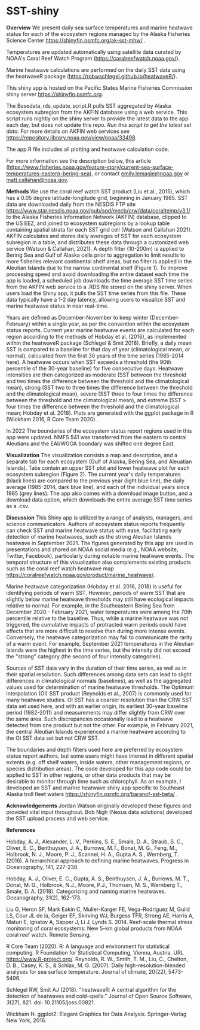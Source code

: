 # SST-shiny

**Overview** 
We present daily sea surface temperatures and marine heatwave status for each of the ecosystem regions managed by the Alaska Fisheries Science Center https://shinyfin.psmfc.org/ak-sst-mhw/ . 

Temperatures are updated automatically using satellite data curated by NOAA's Coral Reef Watch Program (https://coralreefwatch.noaa.gov/). 

Marine heatwave calculations are performed on the daily SST data using the heatwaveR package (https://robwschlegel.github.io/heatwaveR/).

This shiny app is hosted on the Pacific States Marine Fisheries Commission shiny server https://shinyfin.psmfc.org.

The Basedata_rds_update_script.R pulls SST aggregated by Alaska ecosystem subregion from the AKFIN database using a web service. This script runs nightly on the shiny server to provide the latest data to the app each day, but does not update this repo. *Run this script to get the latest sst data.* For more details on AKFIN web services see https://repository.library.noaa.gov/view/noaa/33498.

The app.R file includes all plotting and heatwave calculation code.

For more information see the description below, this article (https://www.fisheries.noaa.gov/feature-story/current-sea-surface-temperatures-eastern-bering-sea), or contact emily.lemagie@noaa.gov or matt.callahan@noaa.gov.


**Methods**
We use the coral reef watch SST product (Liu et al., 2015), which has a 0.05 degree latitude-longitude grid, beginning in January 1985. 
SST data are downloaded daily from the NESDIS FTP site https://www.star.nesdis.noaa.gov/pub/sod/mecb/crw/data/coraltemp/v3.1/ to the Alaska Fisheries Information Network (AKFIN) database, clipped to the US EEZ, and joined to ecosystem subregions by a lookup table containing spatial strata for each SST grid cell (Watson and Callahan 2021).
AKFIN calculates and stores daily averages of SST for each ecosystem subregion in a table, and distributes these data through a customized web service (Watson & Callahan, 2021).
A depth filter (10-200m) is applied to Bering Sea and Gulf of Alaska cells prior to aggregation to limit results to more fisheries relevant continental shelf areas, but no filter is applied in the Aleutian Islands due to the narrow continental shelf (Figure 1). 
To improve processing speed and avoid downloading the entire dataset each time the app is loaded, a scheduled job downloads the time average SST time series from the AKFIN web service to a .RDS file stored on the shiny server.
When users load the Shiny app, it pulls the SST time series from this file.
These data typically have a 1-2 day latency, allowing users to visualize SST and marine heatwave status in near real-time.

Years are defined as December-November to keep winter (December-February) within a single year, as per the convention within the ecosystem status reports. 
Current year marine heatwave events are calculated for each region according to the methods of Hobday et al. (2016), as implemented within the heatwaveR package (Schlegel & Smit 2018). 
Briefly, a daily mean SST is compared to a baseline for that day of year (climatological mean, or normal), calculated from the first 30 years of the time series (1985-2014 here). 
A heatwave occurs when SST exceeds a threshold (the 90th percentile of the 30-year baseline) for five consecutive days.
Heatwave intensities are then categorized as moderate (SST between the threshold and two times the difference between the threshold and the climatological mean), strong (SST two to three times the difference between the threshold and the climatological mean), severe (SST three to four times the difference between the threshold and the climatological mean), and extreme (SST > four times the difference between the threshold and the climatological mean; Hobday et al. 2018). 
Plots are generated with the ggplot package in R (Wickham 2016, R Core Team 2020).

In 2022 The boundaries of the ecosystem status report regions used in this app were updated. 
NMFS 541 was transferred  from the eastern to central Aleutians and the EAI/WGOA boundary was shifted one degree East.

**Visualization**
The visualization consists a map and description, and a separate tab for each ecosystem (Gulf of Alaska, Bering Sea, and Aleuatian Islands).
Tabs contain an upper SST plot and lower heatwave plot for each ecosystem subregion (Figure 2). 
The current year's daily temperatures (black lines) are compared to the previous year (light blue line), the daily average (1985-2014, dark blue line), and each of the individual years since 1985 (grey lines). The app also comes with a download image button, and a download data option, which downloads the entire average SST time series as a .csv.

**Discussion**
This Shiny app is utilized by a range of analysts, managers, and science communicators. 
Authors of ecosystem status reports frequently can check SST and marine heatwave status with ease, facilitating early detection of marine heatwaves, such as the strong Aleutian Islands heatwave in September 2021. 
The figures generated by this app are used in presentations and shared on NOAA social media (e.g., NOAA website, Twitter, Facebook), particularly during notable marine heatwave events. 
The temporal structure of this visualization also complements existing products such as the coral reef watch heatwave map https://coralreefwatch.noaa.gov/product/marine_heatwave/. 


Marine heatwave categorization (Hobday et al. 2016, 2018) is useful for identifying periods of warm SST. 
However, periods of warm SST that are slightly below marine heatwave thresholds may still have ecological impacts relative to normal. 
For example, in the Southeastern Bering Sea from December 2020 - February 2021, water temperatures were among the 70th percentile relative to the baseline. 
Thus, while a marine heatwave was not triggered, the cumulative impacts of protracted warm periods could have effects that are more difficult to resolve than during more intense events. 
Conversely, the heatwave categorization may fail to communicate the rarity of a warm event. 
For example, September 2021 temperatures in the Aleutian Islands were the highest in the time series, but the intensity did not exceed the "strong" category (the second of four intensity categories).

Sources of SST data vary in the duration of their time series, as well as in their spatial resolution. 
Such differences among data sets can lead to slight differences in climatological normals (baselines), as well as the aggregated values used for determination of marine heatwave thresholds. 
The Optimum interpolation (OI) SST product (Reynolds et al., 2007) is commonly used for many heatwave studies. 
OI SST has a coarser resolution than the CRW SST data set used here, and with an earlier origin, its earliest 30-year baseline period (1982-2011) and measurements may differ slightly from CRW over the same area. 
Such discrepancies occasionally lead to a heatwave detected from one product but not the other. 
For example, in February 2021, the central Aleutian Islands experienced a marine heatwave according to the OI SST data set but not CRW SST.

The boundaries and depth filters used here are preferred by ecosystem status report authors, but some users might have interest in different spatial extents (e.g. off shelf waters, inside waters, other management regions, or species distribution areas).
The code developed for this app code could be applied to SST in other regions, or other data products that may be desirable to monitor through time such as chlorophyll.
As an example, I developed an SST and marine heatwave shiny app specific to Southeast Alaska troll fleet waters https://shinyfin.psmfc.org/baranof-sst-beta/ .

**Acknowledgements**
Jordan Watson originally developed these figures and provided vital input throughout. Bob Nigh (Nexus data solutions) developed the SST upload process and web service.

**References**

Hobday, A. J., Alexander, L. V., Perkins, S. E., Smale, D. A., Straub, S. C., Oliver, E. C., Benthuysen, J. A., Burrows, M.T., Bonat, M. G., Feng, M., Holbrook, N. J., Moore, P. J., Scannel, H. A., Gupta A. S.,  Wernberg, T. (2016). A hierarchical approach to defining marine heatwaves. Progress in Oceanography, 141, 227-238.

Hobday, A. J., Oliver, E. C., Gupta, A. S., Benthuysen, J. A., Burrows, M. T., Donat, M. G., Holbrook, N.J., Moore, P.J., Thomsen, M. S., Wernberg T., Smale, D. A. (2018). Categorizing and naming marine heatwaves. Oceanography, 31(2), 162-173.

Liu G, Heron SF, Mark Eakin C, Muller-Karger FE, Vega-Rodriguez M, Guild LS, Cour JL de la, Geiger EF, Skirving WJ, Burgess TFR, Strong AE, Harris A, Maturi E, Ignatov A, Sapper J, Li J, Lynds S. 2014. Reef-scale thermal stress monitoring of coral ecosystems: New 5-km global products from NOAA coral reef watch. Remote Sensing.

R Core Team (2020). R: A language and environment for statistical computing. R Foundation for Statistical Computing, Vienna, Austria. URL https://www.R-project.org/.
Reynolds, R. W., Smith, T. M., Liu, C., Chelton, D. B., Casey, K. S., & Schlax, M. G. (2007). Daily high-resolution-blended analyses for sea surface temperature. Journal of climate, 20(22), 5473-5496.

Schlegel RW, Smit AJ (2018). "heatwaveR: A central algorithm for the detection of heatwaves and cold-spells." Journal of Open Source Software, *3*(27), 821. doi: 10.21105/joss.00821.

Wickham H. ggplot2: Elegant Graphics for Data Analysis. Springer-Verlag New York, 2016.